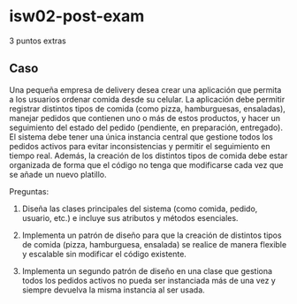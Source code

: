# isw02-post-exam

3 puntos extras

## Caso

Una pequeña empresa de delivery desea crear una aplicación que permita a los usuarios ordenar comida desde su celular. La aplicación debe permitir registrar distintos tipos de comida (como pizza, hamburguesas, ensaladas), manejar pedidos que contienen uno o más de estos productos, y hacer un seguimiento del estado del pedido (pendiente, en preparación, entregado). El sistema debe tener una única instancia central que gestione todos los pedidos activos para evitar inconsistencias y permitir el seguimiento en tiempo real. Además, la creación de los distintos tipos de comida debe estar organizada de forma que el código no tenga que modificarse cada vez que se añade un nuevo platillo.

Preguntas:

1. Diseña las clases principales del sistema (como comida, pedido, usuario, etc.) e incluye sus atributos y métodos esenciales.

2. Implementa un patrón de diseño para que la creación de distintos tipos de comida (pizza, hamburguesa, ensalada) se realice de manera flexible y escalable sin modificar el código existente.

3. Implementa un segundo patrón de diseño en una clase que gestiona todos los pedidos activos no pueda ser instanciada más de una vez y siempre devuelva la misma instancia al ser usada.
